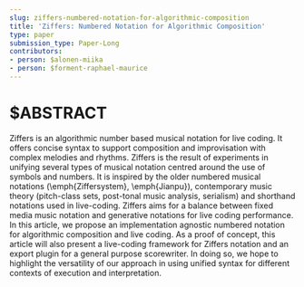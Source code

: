 ```yaml
---
slug: ziffers-numbered-notation-for-algorithmic-composition
title: 'Ziffers: Numbered Notation for Algorithmic Composition'
type: paper
submission_type: Paper-Long
contributors:
- person: $alonen-miika
- person: $forment-raphael-maurice
---
```


# $ABSTRACT

Ziffers is an algorithmic number based musical notation for live coding.
It offers concise syntax to support composition and improvisation with
complex melodies and rhythms. Ziffers is the result of experiments in
unifying several types of musical notation centred around the use of
symbols and numbers. It is inspired by the older numbered musical
notations (\emph{Ziffersystem}, \emph{Jianpu}), contemporary music
theory (pitch-class sets, post-tonal music analysis, serialism) and
shorthand notations used in live-coding. Ziffers aims for a balance
between fixed media music notation and generative notations for live
coding performance. In this article, we propose an implementation
agnostic numbered notation for algorithmic composition and live coding.
As a proof of concept, this article will also present a live-coding
framework for Ziffers notation and an export plugin for a general
purpose scorewriter. In doing so, we hope to highlight the versatility
of our approach in using unified syntax for different contexts of
execution and interpretation.
